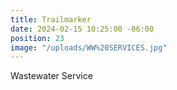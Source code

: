 ```yaml
---
title: Trailmarker
date: 2024-02-15 10:25:00 -06:00
position: 23
image: "/uploads/WW%20SERVICES.jpg"
---
```


Wastewater Service